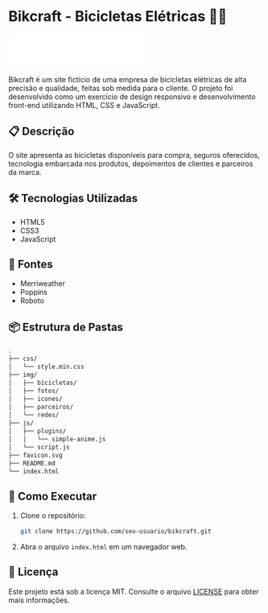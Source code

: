 # Bikcraft - Bicicletas Elétricas 🚴‍♂️

![Bikcraft](img/bikcraft.svg)

Bikcraft é um site fictício de uma empresa de bicicletas elétricas de alta precisão e qualidade, feitas sob medida para o cliente. O projeto foi desenvolvido como um exercício de design responsivo e desenvolvimento front-end utilizando HTML, CSS e JavaScript.

## 📋 Descrição

O site apresenta as bicicletas disponíveis para compra, seguros oferecidos, tecnologia embarcada nos produtos, depoimentos de clientes e parceiros da marca.

## 🛠 Tecnologias Utilizadas

- HTML5
- CSS3
- JavaScript

## 🎨 Fontes

- Merriweather
- Poppins
- Roboto

## 📦 Estrutura de Pastas

```
.
├── css/
│   └── style.min.css
├── img/
│   ├── bicicletas/
│   ├── fotos/
│   ├── icones/
│   ├── parceiros/
│   └── redes/
├── js/
│   ├── plugins/
│   │   └── simple-anime.js
│   └── script.js
├── favicon.svg
├── README.md
└── index.html
```

## 🚀 Como Executar

1. Clone o repositório:

   ```bash
   git clone https://github.com/seu-usuario/bikcraft.git
   ```

2. Abra o arquivo `index.html` em um navegador web.

## 📝 Licença

Este projeto está sob a licença MIT. Consulte o arquivo [LICENSE](LICENSE) para obter mais informações.
